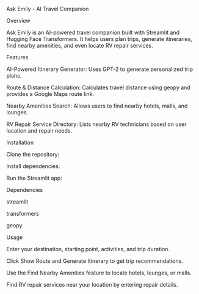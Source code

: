 Ask Emily - AI Travel Companion

Overview

Ask Emily is an AI-powered travel companion built with Streamlit and Hugging Face Transformers. It helps users plan trips, generate itineraries, find nearby amenities, and even locate RV repair services.

Features

AI-Powered Itinerary Generator: Uses GPT-2 to generate personalized trip plans.

Route & Distance Calculation: Calculates travel distance using geopy and provides a Google Maps route link.

Nearby Amenities Search: Allows users to find nearby hotels, malls, and lounges.

RV Repair Service Directory: Lists nearby RV technicians based on user location and repair needs.

Installation

Clone the repository:

Install dependencies:

Run the Streamlit app:

Dependencies

streamlit

transformers

geopy

Usage

Enter your destination, starting point, activities, and trip duration.

Click Show Route and Generate Itinerary to get trip recommendations.

Use the Find Nearby Amenities feature to locate hotels, lounges, or malls.

Find RV repair services near your location by entering repair details.
